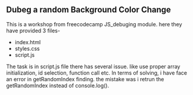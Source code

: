 ## Dubeg a random Background Color Change

This is a workshop from freecodecamp JS_debuging module. here they have provided 3 files-
- index.html
- styles.css
- script.js

The task is in script.js file there has several issue. like use proper array initialization, id selection, function call etc. In terms of solving, i have face an error in getRandomIndex finding. the mistake was i retrun the getRandomIndex instead of console.log().